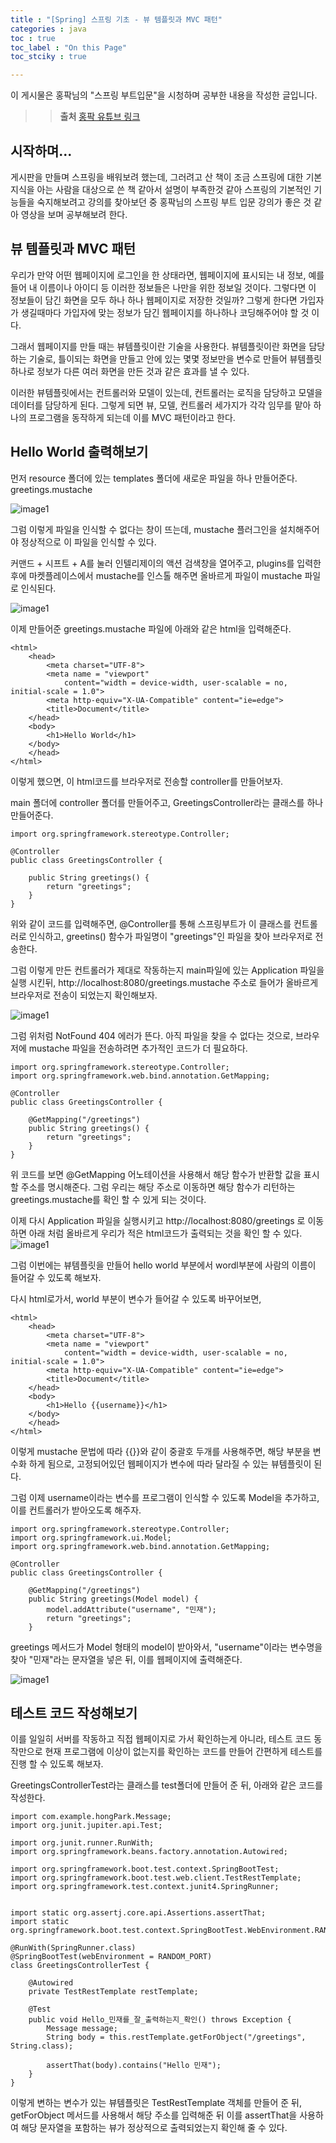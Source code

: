 ```yaml
---
title : "[Spring] 스프링 기초 - 뷰 템플릿과 MVC 패턴"
categories : java
toc : true
toc_label : "On this Page"
toc_stciky : true

---
```

이 게시물은 홍팍님의 "스프링 부트입문"을 시청하며 공부한 내용을 작성한 글입니다.

>> **출처**
>> [홍팍 유튜브 링크](https://www.youtube.com/watch?v=Y_gkH0nLMY8&list=PLyebPLlVYXCiYdYaWRKgCqvnCFrLEANXt&index=4)

## 시작하며...
게시판을 만들며 스프링을 배워보려 했는데, 그러려고 산 책이 조금 스프링에 대한 기본지식을 아는 사람을 대상으로 쓴 책 같아서 설명이 부족한것 같아 스프링의 기본적인 기능들을 숙지해보려고 강의를 찾아보던 중 홍팍님의 스프링 부트 입문 강의가 좋은 것 같아 영상을 보며 공부해보려 한다.

## 뷰 템플릿과 MVC 패턴
우리가 만약 어떤 웹페이지에 로그인을 한 상태라면, 웹페이지에 표시되는 내 정보, 예를들어 내 이름이나 아이디 등 이러한 정보들은 나만을 위한 정보일 것이다. 그렇다면 이 정보들이 담긴 화면을 모두 하나 하나 웹페이지로 저장한 것일까? 그렇게 한다면 가입자가 생길때마다 가입자에 맞는 정보가 담긴 웹페이지를 하나하나 코딩해주어야 할 것 이다.

그래서 웹페이지를 만들 때는 뷰템플릿이란 기술을 사용한다. 뷰템플릿이란 화면을 담당하는 기술로, 틀이되는 화면을 만들고 안에 있는 몇몇 정보만을 변수로 만들어 뷰템플릿하나로 정보가 다른 여러 화면을 만든 것과 같은 효과를 낼 수 있다. 

이러한 뷰템플릿에서는 컨트롤러와 모델이 있는데, 컨트롤러는 로직을 담당하고 모델을 데이터를 담당하게 된다. 그렇게 되면 뷰, 모델, 컨트롤러 세가지가 각각 임무를 맡아 하나의 프로그램을 동작하게 되는데 이를 MVC 패턴이라고 한다.

## Hello World 출력해보기
먼저 resource 폴더에 있는 templates 폴더에 새로운 파일을 하나 만들어준다. greetings.mustache

![image1](/assets/images/tech/Java/hongpark1/image1.PNG)

그럼 이렇게 파일을 인식할 수 없다는 창이 뜨는데, mustache 플러그인을 설치해주어야 정상적으로 이 파일을 인식할 수 있다.

커맨드 + 시프트 + A를 눌러 인텔리제이의 액션 검색창을 열어주고, plugins를 입력한 후에 마켓플레이스에서 mustache를 인스톨 해주면 올바르게 파일이 mustache 파일로 인식된다.

![image1](/assets/images/tech/Java/hongpark1/image2.PNG)

이제 만들어준 greetings.mustache 파일에 아래와 같은 html을 입력해준다.
```
<html>
    <head>
        <meta charset="UTF-8">
        <meta name = "viewport"
            content="width = device-width, user-scalable = no, initial-scale = 1.0">
        <meta http-equiv="X-UA-Compatible" content="ie=edge">
        <title>Document</title>
    </head>
    <body>
        <h1>Hello World</h1>
    </body>
    </head>
</html>
```

이렇게 했으면, 이 html코드를 브라우저로 전송할 controller를 만들어보자.

main 폴더에 controller 폴더를 만들어주고, GreetingsController라는 클래스를 하나 만들어준다.

```
import org.springframework.stereotype.Controller;

@Controller
public class GreetingsController {

    public String greetings() {
        return "greetings";
    }
}
```
위와 같이 코드를 입력해주면, @Controller를 통해 스프링부트가 이 클래스를 컨트롤러로 인식하고, greetins() 함수가 파일명이 "greetings"인 파일을 찾아 브라우저로 전송한다.

그럼 이렇게 만든 컨트롤러가 제대로 작동하는지 main파일에 있는 Application 파일을 실행 시킨뒤, http://localhost:8080/greetings.mustache 주소로 들어가 올바르게 브라우저로 전송이 되었는지 확인해보자.

![image1](/assets/images/tech/Java/hongpark1/image3.PNG)

그럼 위처럼 NotFound 404 에러가 뜬다. 아직 파일을 찾을 수 없다는 것으로, 브라우저에 mustache 파일을 전송하려면 추가적인 코드가 더 필요하다.

```
import org.springframework.stereotype.Controller;
import org.springframework.web.bind.annotation.GetMapping;

@Controller
public class GreetingsController {
    
    @GetMapping("/greetings")
    public String greetings() {
        return "greetings";
    }
}
```
위 코드를 보면 @GetMapping 어노테이션을 사용해서 해당 함수가 반환할 값을 표시할 주소를 명시해준다. 그럼 우리는 해당 주소로 이동하면 해당 함수가 리턴하는 greetings.mustache를 확인 할 수 있게 되는 것이다.

이제 다시 Application 파일을 실행시키고 http://localhost:8080/greetings 로 이동하면 아래 처럼 올바르게 우리가 적은 html코드가 출력되는 것을 확인 할 수 있다. 
![image1](/assets/images/tech/Java/hongpark1/image4.PNG)


그럼 이번에는 뷰템플릿을 만들어 hello world 부분에서 wordl부분에 사람의 이름이 들어갈 수 있도록 해보자. 

다시 html로가서, world 부분이 변수가 들어갈 수 있도록 바꾸어보면,
```
<html>
    <head>
        <meta charset="UTF-8">
        <meta name = "viewport"
            content="width = device-width, user-scalable = no, initial-scale = 1.0">
        <meta http-equiv="X-UA-Compatible" content="ie=edge">
        <title>Document</title>
    </head>
    <body>
        <h1>Hello {{username}}</h1>
    </body>
    </head>
</html>
```
이렇게 mustache 문법에 따라 {{}}와 같이 중괄호 두개를 사용해주면, 해당 부분을 변수화 하게 됨으로, 고정되어있던 웹페이지가 변수에 따라 달라질 수 있는 뷰템플릿이 된다.

그럼 이제 username이라는 변수를 프로그램이 인식할 수 있도록 Model을 추가하고, 이를 컨트롤러가 받아오도록 해주자.

```
import org.springframework.stereotype.Controller;
import org.springframework.ui.Model;
import org.springframework.web.bind.annotation.GetMapping;

@Controller
public class GreetingsController {

    @GetMapping("/greetings")
    public String greetings(Model model) {
        model.addAttribute("username", "민재");
        return "greetings";
    }
```
greetings 메서드가 Model 형태의 model이 받아와서, "username"이라는 변수명을 찾아 "민재"라는 문자열을 넣은 뒤, 이를 웹페이지에 출력해준다.

![image1](/assets/images/tech/Java/hongpark1/image5.PNG)

## 테스트 코드 작성해보기
이를 일일히 서버를 작동하고 직접 웹페이지로 가서 확인하는게 아니라, 테스트 코드 동작만으로 현재 프로그램에 이상이 없는지를 확인하는 코드를 만들어 간편하게 테스트를 진행 할 수 있도록 해보자.

GreetingsControllerTest라는 클래스를 test폴더에 만들어 준 뒤, 아래와 같은 코드를 작성한다.

```
import com.example.hongPark.Message;
import org.junit.jupiter.api.Test;

import org.junit.runner.RunWith;
import org.springframework.beans.factory.annotation.Autowired;

import org.springframework.boot.test.context.SpringBootTest;
import org.springframework.boot.test.web.client.TestRestTemplate;
import org.springframework.test.context.junit4.SpringRunner;


import static org.assertj.core.api.Assertions.assertThat;
import static org.springframework.boot.test.context.SpringBootTest.WebEnvironment.RANDOM_PORT;

@RunWith(SpringRunner.class)
@SpringBootTest(webEnvironment = RANDOM_PORT)
class GreetingsControllerTest {

    @Autowired
    private TestRestTemplate restTemplate;

    @Test
    public void Hello_민재를_잘_출력하는지_확인() throws Exception {
        Message message;
        String body = this.restTemplate.getForObject("/greetings", String.class);

        assertThat(body).contains("Hello 민재");
    }
}
```
이렇게 변하는 변수가 있는 뷰템플릿은 TestRestTemplate 객체를 만들어 준 뒤, getForObject 메서드를 사용해서 해당 주소를 입력해준 뒤 이를 assertThat을 사용하여 해당 문자열을 포함하는 뷰가 정상적으로 출력되었는지 확인해 줄 수 있다.
